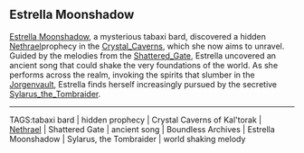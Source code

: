 ## Estrella Moonshadow

[Estrella Moonshadow](.md), a mysterious tabaxi bard, discovered a hidden [Nethrael](../Lore/Nethrael.md)prophecy in the [Crystal_Caverns](../Places/Crystal_Caverns.md), which she now aims to unravel. Guided by the melodies from the [Shattered_Gate](../Places/Shattered_Gate.md), Estrella uncovered an ancient song that could shake the very foundations of the world. As she performs across the realm, invoking the spirits that slumber in the [Jorgenvault](../Places/Jorgenvault.md), Estrella finds herself increasingly pursued by the secretive [Sylarus_the_Tombraider](Sylarus_the_Tombraider.md).


---

TAGS:tabaxi bard | hidden prophecy | Crystal Caverns of Kal'torak | [Nethrael](../Lore/Nethrael.md) | Shattered Gate | ancient song | Boundless Archives | Estrella Moonshadow | Sylarus, the Tombraider | world shaking melody
